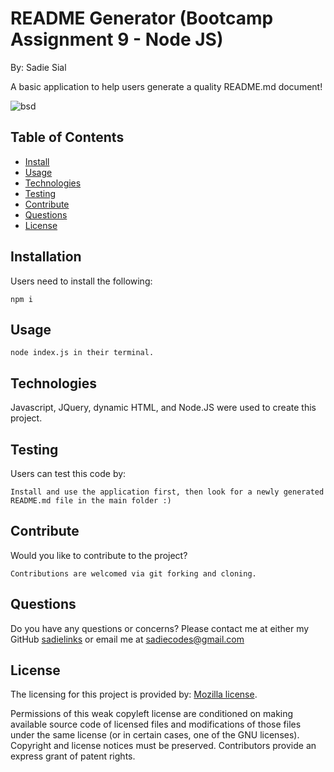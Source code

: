 # README Generator (Bootcamp Assignment 9 - Node JS)

By: Sadie Sial

A basic application to help users generate a quality README.md document!

![bsd](https://img.shields.io/badge/License-MPL%202.0-brightgreen.svg)

## Table of Contents
* [Install](#install)
* [Usage](#usage)
* [Technologies](#technologies)
* [Testing](#testing)
* [Contribute](#contribute)
* [Questions](#questions)
* [License](#license)

## Installation

Users need to install the following:
```
npm i
```

## Usage

```
node index.js in their terminal.
```

## Technologies

Javascript, JQuery, dynamic HTML, and Node.JS were used to create this project.

## Testing

Users can test this code by: 
```
Install and use the application first, then look for a newly generated README.md file in the main folder :)
```

## Contribute

Would you like to contribute to the project?
```
Contributions are welcomed via git forking and cloning.
```

## Questions

Do you have any questions or concerns? Please contact me at either my GitHub [sadielinks](https://github.com/sadielinks) or email me at [sadiecodes@gmail.com](mailto:sadiecodes@gmail.com)

## License

The licensing for this project is provided by: [Mozilla license](https://opensource.org/licenses/MPL-2.0').

Permissions of this weak copyleft license are conditioned on making available source code of licensed files and modifications of those files under the same license (or in certain cases, one of the GNU licenses). Copyright and license notices must be preserved. Contributors provide an express grant of patent rights.

